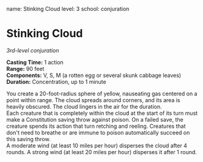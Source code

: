 name: Stinking Cloud
level: 3
school: conjuration

# Stinking Cloud 
_3rd-level conjuration_ 

**Casting Time:** 1 action    
**Range:** 90 feet    
**Components:** V, S, M (a rotten egg or several skunk cabbage leaves)    
**Duration:** Concentration, up to 1 minute 

You create a 20-foot-radius sphere of yellow, nauseating gas centered on a point within range. The cloud spreads around corners, and its area is heavily obscured. The cloud lingers in the air for the duration.    
Each creature that is completely within the cloud at the start of its turn must make a Constitution saving throw against poison. On a failed save, the creature spends its action that turn retching and reeling. Creatures that don't need to breathe or are immune to poison automatically succeed on this saving throw.    
A moderate wind (at least 10 miles per hour) disperses the cloud after 4 rounds. A strong wind (at least 20 miles per hour) disperses it after 1 round. 